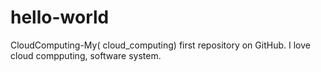 # hello-world
CloudComputing-My( cloud_computing) first repository on GitHub.
I love cloud compputing, software system.
